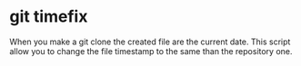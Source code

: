 git timefix
===========

When you make a git clone the created file are the current date.
This script allow you to change the file timestamp to the same than the repository one.

